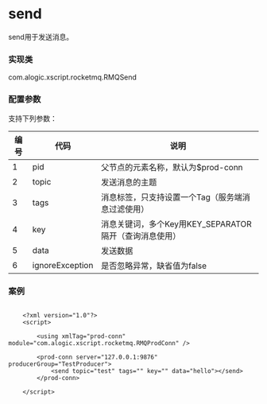 send
=======

send用于发送消息。

### 实现类

com.alogic.xscript.rocketmq.RMQSend

### 配置参数

支持下列参数：

| 编号 | 代码 | 说明 |
| ---- | ---- | ---- |
| 1 | pid | 父节点的元素名称，默认为$prod-conn |
| 2 | topic | 发送消息的主题 |
| 3 | tags | 消息标签，只支持设置一个Tag（服务端消息过滤使用） |
| 4 | key | 消息关键词，多个Key用KEY_SEPARATOR隔开（查询消息使用）  |
| 5 | data | 发送数据 |
| 6 | ignoreException | 是否忽略异常，缺省值为false |

### 案例

```

	<?xml version="1.0"?>
	<script>
	
		<using xmlTag="prod-conn" module="com.alogic.xscript.rocketmq.RMQProdConn" />
		
		<prod-conn server="127.0.0.1:9876" producerGroup="TestProducer">
			<send topic="test" tags="" key="" data="hello"></send>
		</prod-conn>
		
	</script>

```